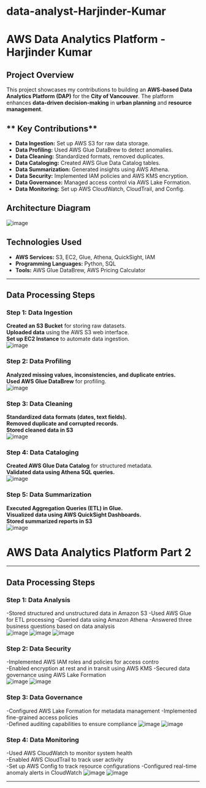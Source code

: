 # data-analyst-Harjinder-Kumar
#  AWS Data Analytics Platform - Harjinder Kumar

##  Project Overview  
This project showcases my contributions to building an **AWS-based Data Analytics Platform (DAP)** for the **City of Vancouver**. The platform enhances **data-driven decision-making** in **urban planning** and **resource management**.  

## ** Key Contributions**  
- **Data Ingestion:** Set up AWS S3 for raw data storage.  
- **Data Profiling:** Used AWS Glue DataBrew to detect anomalies.  
- **Data Cleaning:** Standardized formats, removed duplicates.  
- **Data Cataloging:** Created AWS Glue Data Catalog tables.  
- **Data Summarization:** Generated insights using AWS Athena.  
- **Data Security:** Implemented IAM policies and AWS KMS encryption.  
- **Data Governance:** Managed access control via AWS Lake Formation.  
- **Data Monitoring:** Set up AWS CloudWatch, CloudTrail, and Config.    

##  Architecture Diagram 
![image](https://github.com/user-attachments/assets/62f8017b-43ac-46df-a99c-929620e68059)

##  Technologies Used  
- **AWS Services:** S3, EC2, Glue, Athena, QuickSight, IAM  
- **Programming Languages:** Python, SQL  
- **Tools:** AWS Glue DataBrew, AWS Pricing Calculator  

---

##  Data Processing Steps  

###  Step 1: Data Ingestion  
 **Created an S3 Bucket** for storing raw datasets.  
 **Uploaded data** using the AWS S3 web interface.  
 **Set up EC2 Instance** to automate data ingestion.  
![image](https://github.com/user-attachments/assets/cdfb4c2a-2b24-4920-a528-364e2b0848bd)


###  Step 2: Data Profiling  
 **Analyzed missing values, inconsistencies, and duplicate entries.**  
 **Used AWS Glue DataBrew** for profiling.    
![image](https://github.com/user-attachments/assets/cf589eb6-2f25-4f0c-98b4-7360a8a06eec)

###  Step 3: Data Cleaning  
 **Standardized data formats (dates, text fields).**  
 **Removed duplicate and corrupted records.**  
 **Stored cleaned data in S3**   
![image](https://github.com/user-attachments/assets/5e3f1024-5267-45af-b6ce-7071f8e905c5)

###  Step 4: Data Cataloging  
 **Created AWS Glue Data Catalog** for structured metadata.  
 **Validated data using Athena SQL queries.**    
![image](https://github.com/user-attachments/assets/0397d0a1-32e1-4caa-a00d-f0b732403ff4)

###  Step 5: Data Summarization  
 **Executed Aggregation Queries (ETL) in Glue.**  
 **Visualized data using AWS QuickSight Dashboards.**  
 **Stored summarized reports in S3**  
 ![image](https://github.com/user-attachments/assets/342d6e0a-b08d-4e06-979f-d41c3004db79)

#  AWS Data Analytics Platform Part 2
---
##  **Data Processing Steps**  

###  Step 1: Data Analysis  
 -Stored structured and unstructured data in Amazon S3
 -Used AWS Glue for ETL processing 
 -Queried data using Amazon Athena
 -Answered three business questions based on data analysis  
![image](https://github.com/user-attachments/assets/4a3064b7-8b95-4cba-8347-da4bccc4e988)
![image](https://github.com/user-attachments/assets/f5766709-0361-473d-988c-6c20041af5df)
![image](https://github.com/user-attachments/assets/d4a8a52b-478c-4fe4-9e35-59ef9ca491e2)

###  Step 2: Data Security  
-Implemented AWS IAM roles and policies for access contro  
-Enabled encryption at rest and in transit using AWS KMS 
-Secured data governance using AWS Lake Formation    
![image](https://github.com/user-attachments/assets/78c78c31-03e0-4478-974a-55cf63aa2063)
![image](https://github.com/user-attachments/assets/58035e48-e4bf-4839-849d-84740b4033e5)

###  Step 3: Data Governance  
 -Configured AWS Lake Formation for metadata management 
 -Implemented fine-grained access policies  
 -Defined auditing capabilities to ensure compliance
![image](https://github.com/user-attachments/assets/5b98d98c-cc2e-4b31-847c-2071638f8735)
![image](https://github.com/user-attachments/assets/86119ad8-006d-4e8e-9e9f-5d55fe1b3eb9)

###  Step 4: Data Monitoring  
 -Used AWS CloudWatch to monitor system health  
 -Enabled AWS CloudTrail to track user activity  
 -Set up AWS Config to track resource configurations 
 -Configured real-time anomaly alerts in CloudWatch
![image](https://github.com/user-attachments/assets/0e8408ae-b1a1-4aa6-8278-3a8809beb4a4)
![image](https://github.com/user-attachments/assets/0d3083e0-4428-4821-9ad5-880aad9aad66)

---
